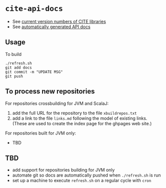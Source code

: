 # `cite-api-docs`

- See [current version numbers of CITE libraries](https://github.com/cite-architecture/current-library-versions)
- See [automatically generated API docs](https://cite-architecture.github.io/cite-api-docs)

## Usage

To build

    ./refresh.sh
    git add docs
    git commit -m "UPDATE MSG"
    git push

## To process new repositories

For repositories crossbuilding for JVM and ScalaJ:

1. add the full URL for the repository to the file `xbuildrepos.txt`
2. add a link to the file `links.md` following the model of existing links.  (These are used to create the index page for the ghpages web site.)

For repositories built for JVM only:

- TBD

## TBD

- add support for repositories building for JVM only
- automate git so docs are automatically pushed when `./refresh.sh` is run
- set up a machine to execute `refresh.sh` on a regular cycle with `cron`
